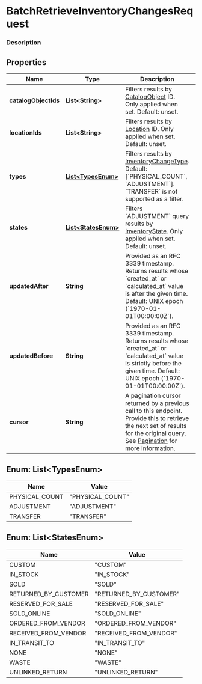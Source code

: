 
# BatchRetrieveInventoryChangesRequest

### Description



## Properties
Name | Type | Description | Notes
------------ | ------------- | ------------- | -------------
**catalogObjectIds** | **List&lt;String&gt;** | Filters results by [CatalogObject](#type-catalogobject) ID. Only applied when set. Default: unset. |  [optional]
**locationIds** | **List&lt;String&gt;** | Filters results by [Location](#type-location) ID. Only applied when set. Default: unset. |  [optional]
**types** | [**List&lt;TypesEnum&gt;**](#List&lt;TypesEnum&gt;) | Filters results by [InventoryChangeType](#type-inventorychangetype). Default: [&#x60;PHYSICAL_COUNT&#x60;, &#x60;ADJUSTMENT&#x60;]. &#x60;TRANSFER&#x60; is not supported as a filter. |  [optional]
**states** | [**List&lt;StatesEnum&gt;**](#List&lt;StatesEnum&gt;) | Filters &#x60;ADJUSTMENT&#x60; query results by [InventoryState](#type-inventorystate). Only applied when set. Default: unset. |  [optional]
**updatedAfter** | **String** | Provided as an RFC 3339 timestamp. Returns results whose &#x60;created_at&#x60; or &#x60;calculated_at&#x60; value is after the given time. Default: UNIX epoch (&#x60;1970-01-01T00:00:00Z&#x60;). |  [optional]
**updatedBefore** | **String** | Provided as an RFC 3339 timestamp. Returns results whose &#x60;created_at&#x60; or &#x60;calculated_at&#x60; value is strictly before the given time. Default: UNIX epoch (&#x60;1970-01-01T00:00:00Z&#x60;). |  [optional]
**cursor** | **String** | A pagination cursor returned by a previous call to this endpoint. Provide this to retrieve the next set of results for the original query.  See [Pagination](/basics/api101/pagination) for more information. |  [optional]


<a name="List<TypesEnum>"></a>
## Enum: List&lt;TypesEnum&gt;
Name | Value
---- | -----
PHYSICAL_COUNT | &quot;PHYSICAL_COUNT&quot;
ADJUSTMENT | &quot;ADJUSTMENT&quot;
TRANSFER | &quot;TRANSFER&quot;


<a name="List<StatesEnum>"></a>
## Enum: List&lt;StatesEnum&gt;
Name | Value
---- | -----
CUSTOM | &quot;CUSTOM&quot;
IN_STOCK | &quot;IN_STOCK&quot;
SOLD | &quot;SOLD&quot;
RETURNED_BY_CUSTOMER | &quot;RETURNED_BY_CUSTOMER&quot;
RESERVED_FOR_SALE | &quot;RESERVED_FOR_SALE&quot;
SOLD_ONLINE | &quot;SOLD_ONLINE&quot;
ORDERED_FROM_VENDOR | &quot;ORDERED_FROM_VENDOR&quot;
RECEIVED_FROM_VENDOR | &quot;RECEIVED_FROM_VENDOR&quot;
IN_TRANSIT_TO | &quot;IN_TRANSIT_TO&quot;
NONE | &quot;NONE&quot;
WASTE | &quot;WASTE&quot;
UNLINKED_RETURN | &quot;UNLINKED_RETURN&quot;



